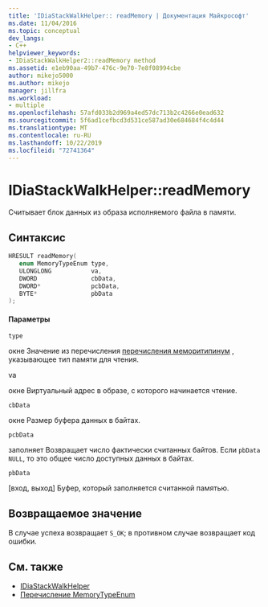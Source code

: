 ```yaml
---
title: 'IDiaStackWalkHelper:: readMemory | Документация Майкрософт'
ms.date: 11/04/2016
ms.topic: conceptual
dev_langs:
- C++
helpviewer_keywords:
- IDiaStackWalkHelper2::readMemory method
ms.assetid: e1eb90aa-49b7-476c-9e70-7e8f08994cbe
author: mikejo5000
ms.author: mikejo
manager: jillfra
ms.workload:
- multiple
ms.openlocfilehash: 57afd033b2d969a4ed57dc713b2c4266e0ead632
ms.sourcegitcommit: 5f6ad1cefbcd3d531ce587ad30e684684f4c4d44
ms.translationtype: MT
ms.contentlocale: ru-RU
ms.lasthandoff: 10/22/2019
ms.locfileid: "72741364"
---
```

# <a name="idiastackwalkhelperreadmemory"></a>IDiaStackWalkHelper::readMemory
Считывает блок данных из образа исполняемого файла в памяти.

## <a name="syntax"></a>Синтаксис

```C++
HRESULT readMemory( 
   enum MemoryTypeEnum type,
   ULONGLONG           va,
   DWORD               cbData,
   DWORD*              pcbData,
   BYTE*               pbData
);
```

#### <a name="parameters"></a>Параметры
 `type`

окне Значение из перечисления [перечисления меморитипинум](../../debugger/debug-interface-access/memorytypeenum.md) , указывающее тип памяти для чтения.

 va

окне Виртуальный адрес в образе, с которого начинается чтение.

 `cbData`

окне Размер буфера данных в байтах.

 `pcbData`

заполняет Возвращает число фактически считанных байтов. Если `pbData` `NULL`, то это общее число доступных данных в байтах.

 `pbData`

[вход, выход] Буфер, который заполняется считанной памятью.

## <a name="return-value"></a>Возвращаемое значение
 В случае успеха возвращает `S_OK`; в противном случае возвращает код ошибки.

## <a name="see-also"></a>См. также
- [IDiaStackWalkHelper](../../debugger/debug-interface-access/idiastackwalkhelper.md)
- [Перечисление MemoryTypeEnum](../../debugger/debug-interface-access/memorytypeenum.md)